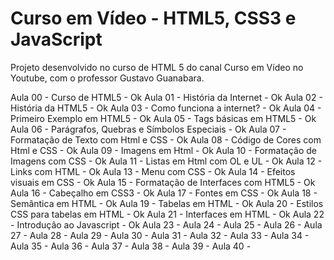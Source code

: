 # Curso em Vídeo - HTML5, CSS3 e JavaScript

Projeto desenvolvido no curso de HTML 5 do canal Curso em Vídeo no Youtube, com o professor Gustavo Guanabara.

Aula 00 - Curso de HTML5 - Ok
Aula 01 - História da Internet - Ok
Aula 02 - História da HTML5 - Ok
Aula 03 - Como funciona a internet? - Ok
Aula 04 - Primeiro Exemplo em HTML5 - Ok
Aula 05 - Tags básicas em HTML5 - Ok
Aula 06 - Parágrafos, Quebras e Símbolos Especiais - Ok
Aula 07 - Formatação de Texto com Html e CSS - Ok
Aula 08 - Código de Cores com Html e CSS - Ok
Aula 09 - Imagens em Html - Ok
Aula 10 - Formatação de Imagens com CSS - Ok
Aula 11 - Listas em Html com OL e UL - Ok
Aula 12 - Links com HTML - Ok
Aula 13 - Menu com CSS - Ok
Aula 14 - Efeitos visuais em CSS - Ok
Aula 15 - Formatação de Interfaces com HTML5 - Ok
Aula 16 - Cabeçalho em CSS3 - Ok
Aula 17 - Fontes em CSS - Ok
Aula 18 - Semântica em HTML - Ok
Aula 19 - Tabelas em HTML - Ok
Aula 20 - Estilos CSS para tabelas em HTML - Ok
Aula 21 - Interfaces em HTML - Ok
Aula 22 - Introdução ao Javascript - Ok
Aula 23 - 
Aula 24 - 
Aula 25 - 
Aula 26 - 
Aula 27 - 
Aula 28 - 
Aula 29 - 
Aula 30 - 
Aula 31 - 
Aula 32 - 
Aula 33 - 
Aula 34 - 
Aula 35 - 
Aula 36 - 
Aula 37 - 
Aula 38 - 
Aula 39 - 
Aula 40 - 